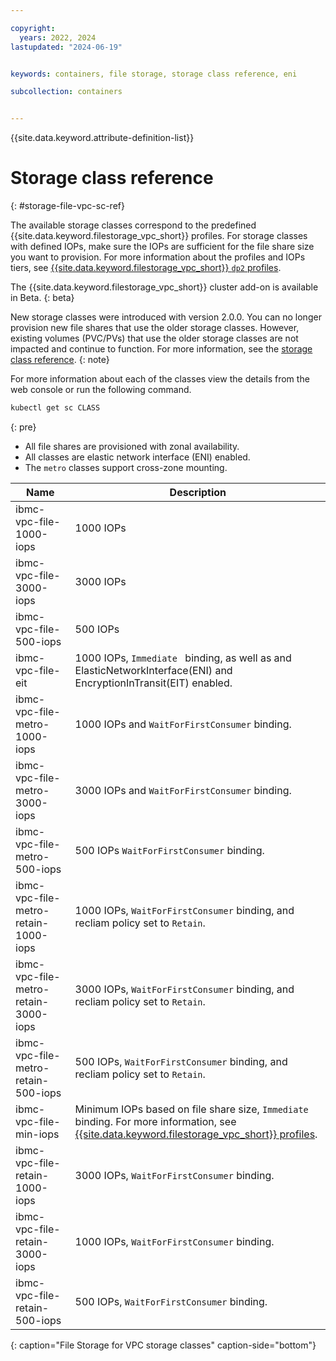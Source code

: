 ```yaml
---

copyright: 
  years: 2022, 2024
lastupdated: "2024-06-19"


keywords: containers, file storage, storage class reference, eni

subcollection: containers


---
```


{{site.data.keyword.attribute-definition-list}}


# Storage class reference
{: #storage-file-vpc-sc-ref}

The available storage classes correspond to the predefined {{site.data.keyword.filestorage_vpc_short}} profiles. For storage classes with defined IOPs, make sure the IOPs are sufficient for the file share size you want to provision. For more information about the profiles and IOPs tiers, see [{{site.data.keyword.filestorage_vpc_short}} `dp2` profiles](/docs/vpc?topic=vpc-file-storage-profiles&interface=ui#dp2-profile).

The {{site.data.keyword.filestorage_vpc_short}} cluster add-on is available in Beta. 
{: beta}

New storage classes were introduced with version 2.0.0. You can no longer provision new file shares that use the older storage classes. However, existing volumes (PVC/PVs) that use the older storage classes are not impacted and continue to function. For more information, see the [storage class reference](/docs/containers?topic=containers-storage-file-vpc-sc-ref).
{: note}

For more information about each of the classes view the details from the web console or run the following command.

```sh
kubectl get sc CLASS
```
{: pre}

- All file shares are provisioned with zonal availability.
- All classes are elastic network interface (ENI) enabled.
- The `metro` classes support cross-zone mounting.



| Name | Description |
| --- | --- |
| ibmc-vpc-file-1000-iops | 1000 IOPs |
| ibmc-vpc-file-3000-iops | 3000 IOPs|
| ibmc-vpc-file-500-iops | 500 IOPs |
| ibmc-vpc-file-eit | 1000 IOPs, `Immediate ` binding, as well as and ElasticNetworkInterface(ENI) and EncryptionInTransit(EIT) enabled. |
| ibmc-vpc-file-metro-1000-iops | 1000 IOPs and `WaitForFirstConsumer` binding. |
| ibmc-vpc-file-metro-3000-iops | 3000 IOPs and `WaitForFirstConsumer` binding. |
| ibmc-vpc-file-metro-500-iops | 500 IOPs `WaitForFirstConsumer` binding. |
| ibmc-vpc-file-metro-retain-1000-iops | 1000 IOPs, `WaitForFirstConsumer` binding, and recliam policy set to `Retain`. |
| ibmc-vpc-file-metro-retain-3000-iops | 3000 IOPs, `WaitForFirstConsumer` binding, and recliam policy set to `Retain`. |
| ibmc-vpc-file-metro-retain-500-iops | 500 IOPs, `WaitForFirstConsumer` binding, and recliam policy set to `Retain`. |
| ibmc-vpc-file-min-iops | Minimum IOPs based on file share size, `Immediate` binding. For more information, see [{{site.data.keyword.filestorage_vpc_short}} profiles](/docs/vpc?topic=vpc-file-storage-profiles&interface=ui#dp2-profile). |
| ibmc-vpc-file-retain-1000-iops | 3000 IOPs, `WaitForFirstConsumer` binding. |
| ibmc-vpc-file-retain-3000-iops | 1000 IOPs, `WaitForFirstConsumer` binding. |
| ibmc-vpc-file-retain-500-iops | 500 IOPs, `WaitForFirstConsumer` binding. |
{: caption="File Storage for VPC storage classes" caption-side="bottom"}


